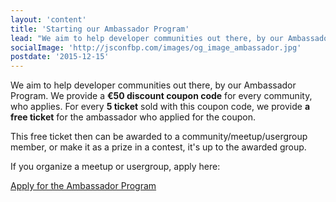 ```yaml
---
layout: 'content'
title: 'Starting our Ambassador Program'
lead: "We aim to help developer communities out there, by our Ambassador Program, providing discounts for meetups and usergroups"
socialImage: 'http://jsconfbp.com/images/og_image_ambassador.jpg'
postdate: '2015-12-15'
---
```

<p>
  We aim to help developer communities out there, by our Ambassador Program. We provide a <strong>€50 discount coupon code</strong> for every community, who applies. For every <strong>5 ticket</strong> sold with this coupon code, we provide <strong>a free ticket</strong> for the ambassador who applied for the coupon.
</p>

<p>
  This free ticket then can be awarded to a community/meetup/usergroup member, or make it as a prize in a contest, it's up to the awarded group.
</p>

<p>
  If you organize a meetup or usergroup, apply here:
</p>

<a class="button" href="https://docs.google.com/a/ustream.tv/forms/d/1qoIPPh-U7a5ieR3VOOjXaMmo8L_1JokgYwtzcrhAfE4/viewform">
  Apply for the Ambassador Program
</a>
